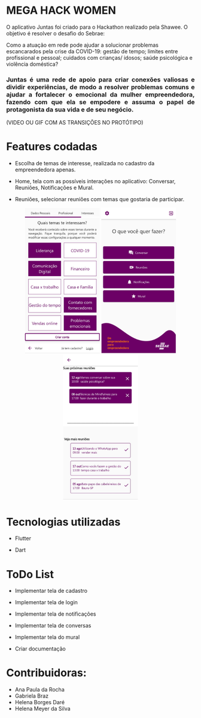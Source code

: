 # MEGA HACK WOMEN

O aplicativo Juntas foi criado para o Hackathon realizado pela Shawee. O objetivo é resolver o desafio do Sebrae: 

Como a atuação em rede pode ajudar a solucionar problemas escancarados pela crise da COVID-19: gestão de tempo; limites entre profissional e pessoal; cuidados com crianças/ idosos; saúde psicológica e violência doméstica?

### <p align=justify> Juntas é uma rede de apoio para criar conexões valiosas e dividir experiências, de modo a resolver problemas comuns e ajudar a fortalecer o emocional da mulher empreendedora, fazendo com que ela se empodere e assuma o papel de protagonista da sua vida e de seu negócio. </p>

(VIDEO OU GIF COM AS TRANSIÇÕES NO PROTÓTIPO)



# Features codadas

* Escolha de temas de interesse, realizada no cadastro da empreendedora apenas.

* Home, tela com as possíveis interações no aplicativo: Conversar, Reuniões, Notificações e Mural.

* Reuniões, selecionar reuniões com temas que gostaria de participar.

<p align=center> <img src="https://github.com/helenabdr/mega-hack-women/blob/master/images/escolha_temas.jpeg" alt="drawing" width="200"/> <img src="https://github.com/helenabdr/mega-hack-women/blob/master/images/menu.jpeg" alt="drawing" width="200"/> <img src="https://github.com/helenabdr/mega-hack-women/blob/master/images/reunioes.jpeg" alt="drawing" width="200"/>  </p>


# Tecnologias utilizadas

* Flutter

* Dart

# ToDo List

* Implementar tela de cadastro

* Implementar tela de login

* Implementar tela de notificações

* Implementar tela de conversas

* Implementar tela do mural

* Criar documentação

# Contribuidoras:

* Ana Paula da Rocha
* Gabriela Braz
* Helena Borges Daré
* Helena Meyer da Silva


